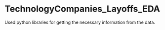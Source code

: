 # TechnologyCompanies_Layoffs_EDA
Used python libraries for getting the necessary information from the data.
